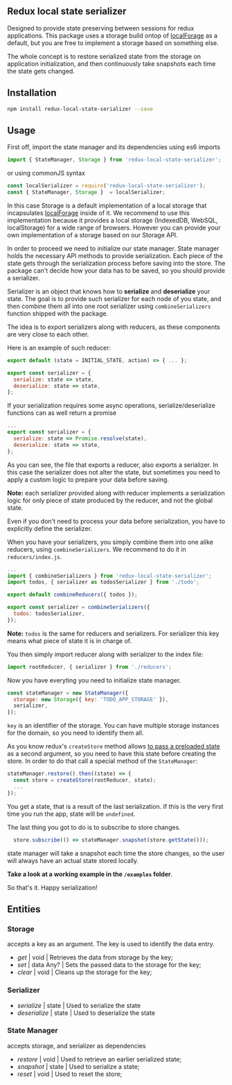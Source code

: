 ## Redux local state serializer

Designed to provide state preserving between sessions for redux applications.
This package uses a storage build ontop of [localForage](https://github.com/localForage/localForage "localForage") as a default, but you are free to implement a storage based on something else.

The whole concept is to restore serialized state from the storage on application initialization, and then continuously take snapshots each time the state gets changed.

## Installation

```bash
npm install redux-local-state-serializer --save
```

## Usage

First off, import the state manager and its dependencies using es6 imports
```javascript
import { StateManager, Storage } from 'redux-local-state-serializer';
```
or using commonJS syntax
```javascript
const localSerializer = require('redux-local-state-serializer');
const { StateManager, Storage }  = localSerializer;
```
In this case Storage is a default implementation of a local storage that incapsulates [localForage](https://github.com/localForage/localForage "localForage") inside of it. We recommend to use this implementation because it provides a local storage (IndexedDB, WebSQL, localStorage) for a wide range of browsers. However you can provide your own implementation of a storage based on our Storage API.

In order to proceed we need to initialize our state manager. State manager holds the necessary API methods to provide serialization. Each piece of the state gets through the serialization process before saving into the store. The package can't decide how your data has to be saved, so you should provide a serializer.

Serializer is an object that knows how to **serialize** and **deserialize** your state.
The goal is to provide such serializer for each node of you state, and then combine them all into one root serializer using `combineSerializers` function shipped with the package.

The idea is to export serializers along with reducers, as these components are very close to each other.

Here is an example of such reducer:

```javascript
export default (state = INITIAL_STATE, action) => { ... };

export const serializer = {
  serialize: state => state,
  deserialize: state => state,
};
```

If your serialization requires some async operations, serialize/deserialize functions can as well return a promise

```javascript
...
export const serializer = {
  serialize: state => Promise.resolve(state),
  deserialize: state => state,
};
```

As you can see, the file that exports a reducer, also exports a serializer. In this case the serializer does not alter the state, but sometimes you need to apply a custom logic to prepare your data before saving.

**Note:** each serializer provided along with reducer implements a serialization logic for only piece of state produced by the reducer, and not the global state.

Even if you don't need to process your data before serialization, you have to explicitly define the serializer.

When you have your serializers, you simply combine them into one alike reducers, using `combineSerializers`. We recommend to do it in `reducers/index.js`.

```javascript
...
import { combineSerializers } from 'redux-local-state-serializer';
import todos, { serializer as todosSerializer } from './todo';

export default combineReducers({ todos });

export const serializer = combineSerializers({
  todos: todosSerializer,
});
```

**Note:** `todos` is the same for reducers and serializers. For serializer this key means what piece of state it is in charge of.

You then simply import reducer along with serializer to the index file:

```javascript
import rootReducer, { serializer } from './reducers';
```

Now you have everyting you need to initialize state manager.

```javascript
const stateManager = new StateManager({
  storage: new Storage({ key: 'TODO_APP_STORAGE' }),
  serializer,
});
```

`key` is an identifier of the storage. You can have multiple storage instances for the domain, so you need to identify them all.

As you know redux's `createStore` method allows [to pass a preloaded state](https://redux.js.org/api-reference/createstore#arguments "to pass a preloaded state") as a second argument, so you need to have this state before creating the store. In order to do that call a special method of the `StateManager`:

```javascript
stateManager.restore().then((state) => {
  const store = createStore(rootReducer, state);
  ...
});
```

You get a state, that is a result of the last serialization. If this is the very first time you run the app, state will be `undefined`.

The last thing you got to do is to subscribe to store changes.

```javascript
  store.subscribe(() => stateManager.snapshot(store.getState()));
```

state manager will take a snapshot each time the store changes, so the user will always have an actual state stored locally.

**Take a look at a working example in the `/examples` folder**.

So that's it.
Happy serialization!

## Entities
### Storage
accepts a key as an argument. The key is used to identify the data entry.
- *get* | void | Retrieves the data from storage by the key;
- *set* | data Any? | Sets the passed data to the storage for the key;
- *clear* | void | Cleans up the storage for the key;

### Serializer
- *serialize* | state | Used to serialize the state
- *deserialize* | state | Used to deserialize the state

### State Manager
accepts storage, and serializer as dependencies
- *restore* | void | Used to retrieve an earlier serialized state;
- *snapshot* | state | Used to serialize a state;
- *reset* | void | Used to reset the store;
